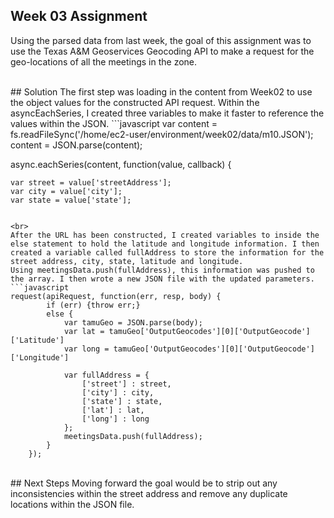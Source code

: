 ## Week 03 Assignment
Using the parsed data from last week, the goal of this assignment was to use the Texas A&M Geoservices Geocoding API to make a request for the geo-locations of all the meetings in the zone.

<br>
## Solution 
The first step was loading in the content from Week02 to use the object values for the constructed API request. Within the asyncEachSeries, I created three variables to make it faster to reference the values within the JSON.
```javascript
var content = fs.readFileSync('/home/ec2-user/environment/week02/data/m10.JSON');
content = JSON.parse(content);

async.eachSeries(content, function(value, callback) {

    var street = value['streetAddress']; 
    var city = value['city']; 
    var state = value['state']; 
```

<br>
After the URL has been constructed, I created variables to inside the else statement to hold the latitude and longitude information. I then created a variable called fullAddress to store the information for the street address, city, state, latitude and longitude. 
Using meetingsData.push(fullAddress), this information was pushed to the array. I then wrote a new JSON file with the updated parameters. 
```javascript
request(apiRequest, function(err, resp, body) {
        if (err) {throw err;}
        else {
            var tamuGeo = JSON.parse(body);
            var lat = tamuGeo['OutputGeocodes'][0]['OutputGeocode']['Latitude']
            var long = tamuGeo['OutputGeocodes'][0]['OutputGeocode']['Longitude']

            var fullAddress = {
                ['street'] : street,
                ['city'] : city,
                ['state'] : state,
                ['lat'] : lat,
                ['long'] : long
            };
            meetingsData.push(fullAddress);
        }
    }); 
```

<br>
## Next Steps 
Moving forward the goal would be to strip out any inconsistencies within the street address and remove any duplicate locations within the JSON file. 